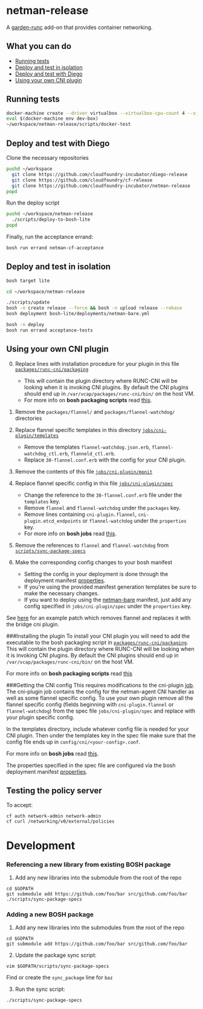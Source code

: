 # netman-release

A [garden-runc](https://github.com/cloudfoundry-incubator/garden-runc-release) add-on
that provides container networking.

## What you can do
- [Running tests](#running-tests)
- [Deploy and test in isolation](#deploy-and-test-in-isolation)
- [Deploy and test with Diego](#deploy-and-test-with-diego)
- [Using your own CNI plugin](#using-your-own-cni-plugin)

## Running tests

```bash
docker-machine create --driver virtualbox --virtualbox-cpu-count 4 --virtualbox-memory 2048 dev-box
eval $(docker-machine env dev-box)
~/workspace/netman-release/scripts/docker-test
```


## Deploy and test with Diego

Clone the necessary repositories

```bash
pushd ~/workspace
  git clone https://github.com/cloudfoundry-incubator/diego-release
  git clone https://github.com/cloudfoundry/cf-release
  git clone https://github.com/cloudfoundry-incubator/netman-release
popd
```

Run the deploy script

```bash
pushd ~/workspace/netman-release
  ./scripts/deploy-to-bosh-lite
popd
```

Finally, run the acceptance errand:

```bash
bosh run errand netman-cf-acceptance
```

## Deploy and test in isolation

```bash
bosh target lite

cd ~/workspace/netman-release

./scripts/update
bosh -n create release --force && bosh -n upload release --rebase
bosh deployment bosh-lite/deployments/netman-bare.yml

bosh -n deploy
bosh run errand acceptance-tests
```

## Using your own CNI plugin
0. Replace lines with installation procedure for your plugin in this file [`packages/runc-cni/packaging`](https://github.com/cloudfoundry-incubator/netman-release/tree/master/packages/runc-cni/packaging#L11-L14)
	- This will contain the plugin directory where RUNC-CNI will be looking when it is invoking CNI plugins. By default the CNI plugins should end up in `/var/vcap/packages/runc-cni/bin/` on the host VM.
	- For more info on **bosh packaging scripts** read [this](http://bosh.io/docs/packages.html#create-a-packaging-script).

0. Remove the `packages/flannel/` and `packages/flannel-watchdog/` directories

0. Replace flannel specific templates in this directory [`jobs/cni-plugin/templates`](https://github.com/cloudfoundry-incubator/netman-release/tree/master/jobs/cni-plugin/templates)
	- Remove the templates `flannel-watchdog.json.erb`, `flannel-watchdog_ctl.erb`, `flanneld_ctl.erb`.
	- Replace `30-flannel.conf.erb` with the config for your CNI plugin.

0. Remove the contents of this file [`jobs/cni-plugin/monit`](https://github.com/cloudfoundry-incubator/netman-release/tree/master/jobs/cni-plugin/monit)


0. Replace flannel specific config in this file [`jobs/cni-plugin/spec`](https://github.com/cloudfoundry-incubator/netman-release/tree/master/jobs/cni-plugin/spec)
	- Change the reference to the `30-flannel.conf.erb` file under the `templates` key.
	- Remove `flannel` and `flannel-watchdog` under the `packages` key.
	- Remove lines containing `cni-plugin.flannel`, `cni-plugin.etcd_endpoints` or `flannel-watchdog` under the `properties` key.
	- For more info on **bosh jobs** read [this](http://bosh.io/docs/jobs.html).
0. Remove the references to `flannel` and `flannel-watchdog` from [`scripts/sync-package-specs`](https://github.com/cloudfoundry-incubator/netman-release/tree/master/scripts/sync-package-specs#L42-L46)

0. Make the corresponding config changes to your bosh manifest
	- Setting the config in your deployment is done through the deployment manifest [properties](http://bosh.io/docs/deployment-manifest.html#properties).
	- If you're using the provided manifest generation templates be sure to make the necessary changes.
	- If you want to deploy using the [netman-bare](https://github.com/cloudfoundry-incubator/netman-release/blob/master/bosh-lite/deployments/netman-bare.yml) manifest, just add any config specified in `jobs/cni-plugin/spec` under the `properties` key. 


See [here](https://gist.github.com/jaydunk/97ddf7c3a9384ca76f1b9d8bb1a92d0b) for an example patch which removes flannel and replaces it with the bridge cni plugin.

###Installing the plugin
To install your CNI plugin you will need to add the executable to the bosh packaging script in [`packages/runc-cni/packaging`](https://github.com/cloudfoundry-incubator/netman-release/tree/master/packages/runc-cni/packaging). This will contain the plugin directory where RUNC-CNI will be looking when it is invoking CNI plugins. By default the CNI plugins should end up in `/var/vcap/packages/runc-cni/bin/` on the host VM.

For more info on **bosh packaging scripts** read [this](http://bosh.io/docs/packages.html#create-a-packaging-script)

###Getting the CNI config
This requires modifications to the cni-plugin [job](https://github.com/cloudfoundry-incubator/netman-release/tree/master/jobs/cni-plugin). The cni-plugin job contains the config for the netman-agent CNI handler as well as some flannel specific config. To use your own plugin remove all the flannel specific config (fields beginning with `cni-plugin.flannel` or `flannel-watchdog`) from the spec file `jobs/cni-plugin/spec` and replace with your plugin specific config.

In the templates directory, include whatever config file is needed for your CNI plugin. Then under the templates key in the spec file make sure that the config file ends up in `config/cni/<your-config>.conf`.

For more info on **bosh jobs** read [this](http://bosh.io/docs/jobs.html).

The properties specified in the spec file are configured via the bosh deployment manifest [properties](http://bosh.io/docs/deployment-manifest.html#properties).

## Testing the policy server
To accept:

```
cf auth network-admin network-admin
cf curl /networking/v0/external/policies
```

# Development

### Referencing a new library from existing BOSH package
1. Add any new libraries into the submodule from the root of the repo
  ```
  cd $GOPATH
  git submodule add https://github.com/foo/bar src/github.com/foo/bar
  ./scripts/sync-package-specs
  ```

### Adding a new BOSH package
1. Add any new libraries into the submodules from the root of the repo
  ```
  cd $GOPATH
  git submodule add https://github.com/foo/bar src/github.com/foo/bar
  ```

2. Update the package sync script:
  ```
  vim $GOPATH/scripts/sync-package-specs
  ```
  Find or create the `sync_package` line for `baz`

3. Run the sync script:
  ```
  ./scripts/sync-package-specs
  ```
